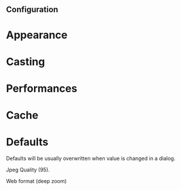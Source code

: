 ##  Configuration

# Appearance

# Casting

# Performances

# Cache


# Defaults

Defaults will be usually overwritten when value is changed in a dialog.

Jpeg Quality (95).

Web format (deep zoom)

